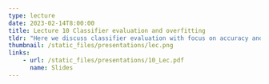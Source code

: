 ```yaml
---
type: lecture
date: 2023-02-14T8:00:00
title: Lecture 10 Classifier evaluation and overfitting
tldr: "Here we discuss classifier evaluation with focus on accuracy and complexity"
thumbnail: /static_files/presentations/lec.png
links: 
    - url: /static_files/presentations/10_Lec.pdf
      name: Slides
---
```

<!--
**Suggested Readings:**
- [Decision Trees (Colab)](https://colab.research.google.com/drive/1OeYzEhJRFKxKGEJoeko48cBA92tmihY7?usp=sharing)-->
